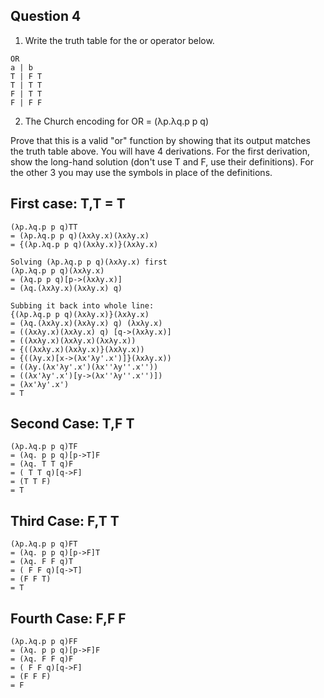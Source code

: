 ## Question 4

1. Write the truth table for the or operator below.
```
OR 
a | b 
T | F T 
T | T T 
F | T T 
F | F F 
```

2. The Church encoding for OR = (λp.λq.p p q)

Prove that this is a valid "or" function by showing that its output matches the truth table above. You will have 4 derivations. For the first derivation, show the long-hand solution (don't use T and F, use their definitions). For the other 3 you may use the symbols in place of the definitions. 

## First case: T,T = T
```
(λp.λq.p p q)TT
= (λp.λq.p p q)(λxλy.x)(λxλy.x)
= {(λp.λq.p p q)(λxλy.x)}(λxλy.x)

Solving (λp.λq.p p q)(λxλy.x) first
(λp.λq.p p q)(λxλy.x)
= (λq.p p q)[p->(λxλy.x)]
= (λq.(λxλy.x)(λxλy.x) q)

Subbing it back into whole line:
{(λp.λq.p p q)(λxλy.x)}(λxλy.x)
= (λq.(λxλy.x)(λxλy.x) q) (λxλy.x)
= ((λxλy.x)(λxλy.x) q) [q->(λxλy.x)]
= ((λxλy.x)(λxλy.x)(λxλy.x))
= {((λxλy.x)(λxλy.x)}(λxλy.x))
= {((λy.x)[x->(λx'λy'.x')]}(λxλy.x))
= ((λy.(λx'λy'.x')(λx''λy''.x''))
= ((λx'λy'.x')[y->(λx''λy''.x'')])
= (λx'λy'.x')
= T
```
## Second Case: T,F T
```
(λp.λq.p p q)TF
= (λq. p p q)[p->T]F
= (λq. T T q)F
= ( T T q)[q->F]
= (T T F)
= T
```
## Third Case: F,T T
```
(λp.λq.p p q)FT
= (λq. p p q)[p->F]T
= (λq. F F q)T
= ( F F q)[q->T]
= (F F T)
= T
```
## Fourth Case: F,F F
```
(λp.λq.p p q)FF
= (λq. p p q)[p->F]F
= (λq. F F q)F
= ( F F q)[q->F]
= (F F F)
= F
```